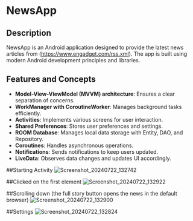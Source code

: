 # NewsApp

## Description
NewsApp is an Android application designed to provide the latest news articles from (https://www.engadget.com/rss.xml). The app is built using modern Android development principles and libraries.

## Features and Concepts
- **Model-View-ViewModel (MVVM) architecture**: Ensures a clear separation of concerns.
- **WorkManager with CoroutineWorker**: Manages background tasks efficiently.
- **Activities**: Implements various screens for user interaction.
- **Shared Preferences**: Stores user preferences and settings.
- **ROOM Database**: Manages local data storage with Entity, DAO, and Repository.
- **Coroutines**: Handles asynchronous operations.
- **Notifications**: Sends notifications to keep users updated.
- **LiveData**: Observes data changes and updates UI accordingly.

##Starting Activity
![Screenshot_20240722_132742](https://github.com/user-attachments/assets/b14bb9c5-eb3d-4d57-9d84-f25e43f72d73)

##Clicked on the first element
![Screenshot_20240722_132922](https://github.com/user-attachments/assets/0519456f-cb09-4847-8c85-81227ac1de90)

##Scrolling down (the full story button opens the news in the default browser)
![Screenshot_20240722_132900](https://github.com/user-attachments/assets/1f5783d0-e650-43cd-9087-f17c5dc1447b)

##Settings
![Screenshot_20240722_132824](https://github.com/user-attachments/assets/6c606efc-83ee-411d-8e1b-ab1ad91d3c76)


